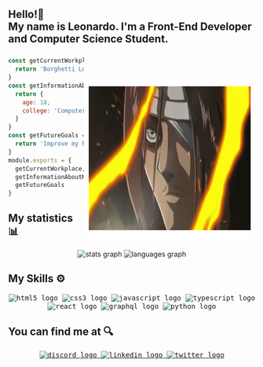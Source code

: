 <h2 align="left">Hello!👋<br>My name is Leonardo. I'm a Front-End Developer and Computer Science Student.</h2>


###

<div>
  <img style = "margin-top: 45px;" margin-left="5px" align="right" width="350px" height="325px" src="./img/eren-gif.gif"  />
<div>

  ```javascript
  const getCurrentWorkplace = () => {
    return 'Borghetti Logística'
  }
  const getInformationAboutMe = () => {
    return { 
      age: 18,
      college: 'Computer Science'
    }
  }
  const getFutureGoals = () => {
    return 'Improve my Front-End Skills'
  }
  module.exports = {
    getCurrentWorkplace,
    getInformationAboutMe,
    getFutureGoals
  }
  ```

## My statistics 📊

<div align="center">
  <img src="https://github-readme-stats.vercel.app/api?hide_title=false&hide_rank=false&show_icons=true&include_all_commits=true&count_private=true&disable_animations=false&theme=tokyonight&locale=en&hide_border=false&username=zDarkOrdening" height="150" alt="stats graph"  />
  <img src="https://github-readme-stats.vercel.app/api/top-langs?locale=en&hide_title=false&layout=compact&card_width=320&langs_count=5&theme=tokyonight&hide_border=false&username=zDarkOrdening" height="150" alt="languages graph"  />
</div>

## My Skills ⚙️

 <div align="center">
  <kbd>
  <kbd> <img src="https://cdn.jsdelivr.net/gh/devicons/devicon/icons/html5/html5-original.svg" height="32" width="44" alt="html5 logo"  /> </kbd>
  <kbd> <img src="https://cdn.jsdelivr.net/gh/devicons/devicon/icons/css3/css3-original.svg" height="32" width="44" alt="css3 logo"  /> </kbd>
  <kbd> <img src="https://cdn.jsdelivr.net/gh/devicons/devicon/icons/javascript/javascript-original.svg" height="32" width="44" alt="javascript logo"  /> </kbd>
  <kbd> <img src="https://cdn.jsdelivr.net/gh/devicons/devicon/icons/typescript/typescript-plain.svg" height="32" width="44" alt="typescript logo"  /> </kbd>
  <kbd> <img src="https://cdn.jsdelivr.net/gh/devicons/devicon/icons/react/react-original.svg" height="32" width="44" alt="react logo"  /> </kbd>
  <kbd> <img src="https://cdn.jsdelivr.net/gh/devicons/devicon/icons/graphql/graphql-plain.svg" height="32" width="44" alt="graphql logo"  /> </kbd>
  <kbd> <img src="https://cdn.jsdelivr.net/gh/devicons/devicon/icons/python/python-original.svg" height="32" width="44" alt="python logo"  /> </kbd>
  </kbd>
</div>

## You can find me at 🔍

<div align="center">
  <a href="https://discordapp.com/users/zDarkOrdening#4196" target="_blank">
    <kbd> <img src="https://img.shields.io/static/v1?message=Discord&logo=discord&label=&color=7289DA&logoColor=white&labelColor=&style=for-the-badge" height="35" alt="discord logo"  /> </kbd>
  </a>
  <a href="https://www.linkedin.com/in/dev-leonardo-lima/" target="_blank">
    <kbd> <img src="https://img.shields.io/static/v1?message=LinkedIn&logo=linkedin&label=&color=0077B5&logoColor=white&labelColor=&style=for-the-badge" height="35" alt="linkedin logo"  /> </kbd>
  </a>
  <a href="https://mobile.twitter.com/zDarkOrdening" target="_blank">
    <kbd> <img src="https://img.shields.io/static/v1?message=Twitter&logo=twitter&label=&color=1DA1F2&logoColor=white&labelColor=&style=for-the-badge" height="35" alt="twitter logo"  /> </kbd>
  </a>
</div>
